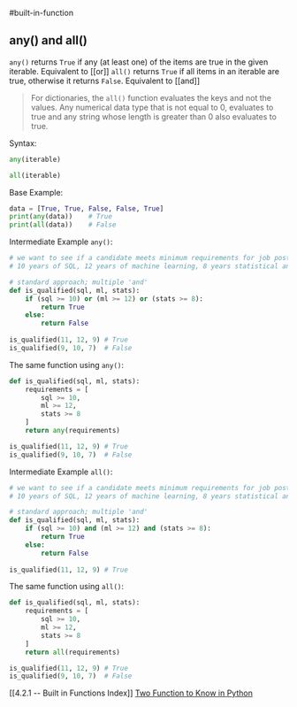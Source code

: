 #built-in-function 
## any() and all()
`any()` returns `True` if any (at least one) of the items are true in the given iterable. Equivalent to [[or]]
`all()` returns `True` if all items in an iterable are true, otherwise it returns `False`. Equivalent to [[and]]

> For dictionaries, the `all()` function evaluates the keys and not the values. Any numerical data type that is not equal to 0, evaluates to true and any string whose length is greater than 0 also evaluates to true.


Syntax:
```py
any(iterable)

all(iterable)
```

Base Example:
```py
data = [True, True, False, False, True]
print(any(data))	# True
print(all(data))	# False
```

Intermediate Example `any()`:
```py
# we want to see if a candidate meets minimum requirements for job posting:
# 10 years of SQL, 12 years of machine learning, 8 years statistical analysis

# standard approach; multiple 'and'
def is_qualified(sql, ml, stats):
	if (sql >= 10) or (ml >= 12) or (stats >= 8):
		return True
	else:
		return False
		
is_qualified(11, 12, 9)	# True
is_qualified(9, 10, 7)	# False
```

The same function using `any()`:
```py
def is_qualified(sql, ml, stats):
	requirements = [
		sql >= 10,
		ml >= 12, 
		stats >= 8
	]
	return any(requirements)

is_qualified(11, 12, 9)	# True
is_qualified(9, 10, 7)	# False
```


Intermediate Example `all()`:
```py
# we want to see if a candidate meets minimum requirements for job posting:
# 10 years of SQL, 12 years of machine learning, 8 years statistical analysis

# standard approach; multiple 'and'
def is_qualified(sql, ml, stats):
	if (sql >= 10) and (ml >= 12) and (stats >= 8):
		return True
	else:
		return False
		
is_qualified(11, 12, 9)	# True
```

The same function using `all()`:
```py
def is_qualified(sql, ml, stats):
	requirements = [
		sql >= 10,
		ml >= 12, 
		stats >= 8
	]
	return all(requirements)

is_qualified(11, 12, 9)	# True
is_qualified(9, 10, 7)	# False
```

[[4.2.1 -- Built in Functions Index]]
[Two Function to Know in Python](https://towardsdatascience.com/two-functions-to-know-in-python-bfb925bb5fff)
